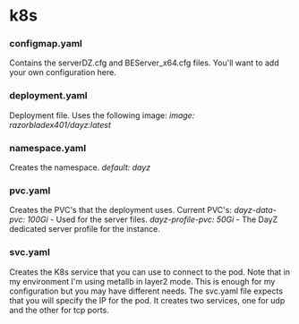 # k8s
### configmap.yaml
Contains the serverDZ.cfg and BEServer_x64.cfg files.  You'll want to add your own configuration here.

### deployment.yaml
Deployment file.  Uses the following image:
*image: razorbladex401/dayz:latest*

### namespace.yaml
Creates the namespace.
*default: dayz*

### pvc.yaml
Creates the PVC's that the deployment uses.  Current PVC's:
*dayz-data-pvc: 100Gi* - Used for the server files.
*dayz-profile-pvc: 50Gi* - The DayZ dedicated server profile for the instance.

### svc.yaml
Creates the K8s service that you can use to connect to the pod.  Note that in my environment I'm using metallb in layer2 mode.  This is enough for my configuration but you may have different needs.  The svc.yaml file expects that you will specify the IP for the pod.  It creates two services, one for udp and the other for tcp ports.
